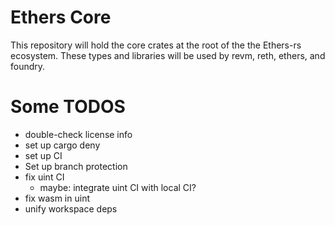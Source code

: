# Ethers Core

This repository will hold the core crates at the root of the the Ethers-rs
ecosystem. These types and libraries will be used by revm, reth, ethers, and
foundry.

# Some TODOS

- double-check license info
- set up cargo deny
- set up CI
- Set up branch protection
- fix uint CI
  - maybe: integrate uint CI with local CI?
- fix wasm in uint
- unify workspace deps
